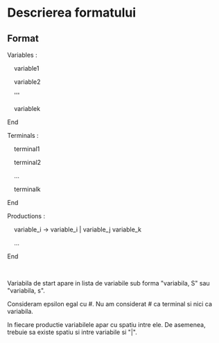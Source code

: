 # Descrierea formatului

## Format
Variables :
     
&nbsp;&nbsp;&nbsp;&nbsp;variable1
  
&nbsp;&nbsp;&nbsp;&nbsp;variable2
  
&nbsp;&nbsp;&nbsp;&nbsp;'''
  
&nbsp;&nbsp;&nbsp;&nbsp;variablek 
  
End


Terminals :

&nbsp;&nbsp;&nbsp;&nbsp;terminal1

&nbsp;&nbsp;&nbsp;&nbsp;terminal2
  
&nbsp;&nbsp;&nbsp;&nbsp;...
  
&nbsp;&nbsp;&nbsp;&nbsp;terminalk
  
End


Productions :

&nbsp;&nbsp;&nbsp;&nbsp;variable_i -> variable_i    |    variable_j variable_k
    
 &nbsp;&nbsp;&nbsp;&nbsp;...
    
End

<br>

Variabila de start apare in lista de variabile sub forma "variabila, S" sau "variabila, s".

Consideram epsilon egal cu #. Nu am considerat # ca terminal si nici ca variabila.

In fiecare productie variabilele apar cu spatiu intre ele. De asemenea, trebuie sa existe spatiu si intre variabile si "|".
